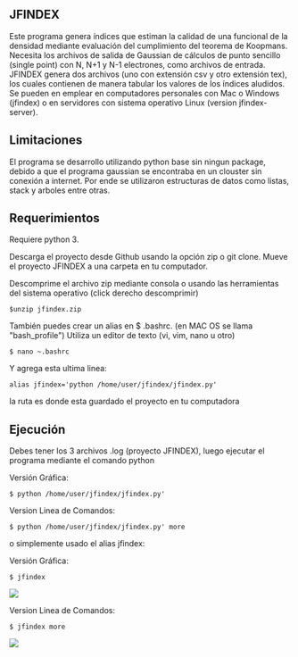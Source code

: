 
## JFINDEX

Este programa genera índices que estiman la calidad de una funcional de la densidad mediante evaluación del cumplimiento del teorema de Koopmans. Necesita los archivos de salida de Gaussian de cálculos de punto sencillo (single point) con N, N+1 y N-1 electrones, como archivos de entrada. JFINDEX genera dos archivos (uno con extensión csv y otro extensión tex),  los cuales contienen de manera tabular los valores de los índices aludidos. Se pueden en emplear en computadores personales con Mac o Windows (jfindex) o en servidores con sistema operativo Linux (version jfindex-server).

## Limitaciones

El programa se desarrollo utilizando python base sin ningun package, debido a que el programa gaussian se encontraba en un clouster sin conexión a internet. Por ende se utilizaron estructuras de datos como listas,  stack y  arboles entre otras.

## Requerimientos

Requiere python 3.

Descarga el proyecto desde Github usando la opción zip o git clone. Mueve el proyecto JFINDEX a una carpeta en tu computador. 

Descomprime el archivo zip mediante consola o usando las herramientas del sistema operativo (click derecho descomprimir)
```
$unzip jfindex.zip
```
También puedes crear un alias en $ .bashrc. (en MAC OS se llama "bash_profile") Utiliza un editor de texto (vi, vim, nano u otro)
```
$ nano ~.bashrc
```
Y agrega esta ultima linea: 
```
alias jfindex='python /home/user/jfindex/jfindex.py'
```
la ruta es donde esta guardado el proyecto en tu computadora

## Ejecución
Debes tener los 3 archivos .log (proyecto JFINDEX), luego ejecutar el programa mediante el comando python

Versión Gráfica:
```
$ python /home/user/jfindex/jfindex.py'
```
Version Linea de Comandos:
```
$ python /home/user/jfindex/jfindex.py' more
```
o simplemente usado el alias jfindex:

Versión Gráfica:
```
$ jfindex
```
![](https://webdesign.s3-us-west-2.amazonaws.com/jfindex/jfindex.png)

Version Linea de Comandos:
```
$ jfindex more
```
![](https://webdesign.s3-us-west-2.amazonaws.com/jfindex/jfindex_more.png)
